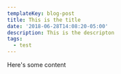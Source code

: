 ```yaml
---
templateKey: blog-post
title: This is the title
date: '2018-06-28T14:08:20-05:00'
description: This is the descripton
tags:
  - test
---
```

Here's some content
